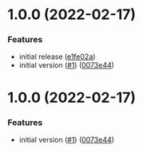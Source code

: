 # 1.0.0 (2022-02-17)


### Features

* initial release ([e1fe02a](https://github.com/KazuyaHara/sort-expo-appjson/commit/e1fe02a77e1b0f44eb45927fdf0eb8ca30b88593))
* initial version ([#1](https://github.com/KazuyaHara/sort-expo-appjson/issues/1)) ([0073e44](https://github.com/KazuyaHara/sort-expo-appjson/commit/0073e449e5e372f45c05cc7449bb83bebbdd8e3a))

# 1.0.0 (2022-02-17)


### Features

* initial version ([#1](https://github.com/KazuyaHara/sort-expo-appjson/issues/1)) ([0073e44](https://github.com/KazuyaHara/sort-expo-appjson/commit/0073e449e5e372f45c05cc7449bb83bebbdd8e3a))
